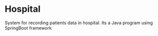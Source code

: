 # Hospital
System for recording patients data in hospital. 
 Its a Java program using SpringBoot framework

